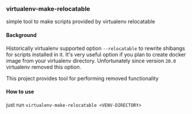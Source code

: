 ### virtualenv-make-relocatable

simple tool to make scripts provided by virtualenv relocatable


#### Background

Historically virtualenv supported option `--relocatable` to rewrite shibangs for scripts installed in it. 
It's very useful option if you plan to create docker image from your virtualenv directory.
Unfortunately since version `20.0` virtualenv removed this option.

This project provides tool for performing removed functionality


#### How to use

just run `virtualenv-make-relocatable <VENV-DIRECTORY>` 
